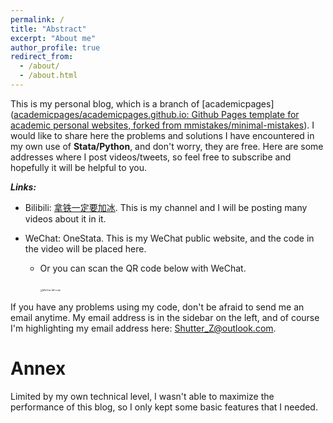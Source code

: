 ```yaml
---
permalink: /
title: "Abstract"
excerpt: "About me"
author_profile: true
redirect_from: 
  - /about/
  - /about.html
---
```


This is my personal blog, which is a branch of [academicpages]([academicpages/academicpages.github.io: Github Pages template for academic personal websites, forked from mmistakes/minimal-mistakes](https://github.com/academicpages/academicpages.github.io)). I would like to share here the problems and solutions I have encountered in my own use of **Stata/Python**, and don't worry, they are free. Here are some addresses where I post videos/tweets, so feel free to subscribe and hopefully it will be helpful to you.

***Links:***

- Bilibili: [拿铁一定要加冰](https://space.bilibili.com/40545247?spm_id_from=333.1007.0.0). This is my channel and I will be posting many videos about it in it.
- WeChat: OneStata. This is my WeChat public website, and the code in the video will be placed here.

  - Or you can scan the QR code below with WeChat.

    ​	 <img src="/images/QRcode.png" alt="WeChat QR code" style="zoom:25%;" />

If you have any problems using my code, don't be afraid to send me an email anytime. My email address is in the sidebar on the left, and of course I'm highlighting my email address here: Shutter_Z@outlook.com.

Annex
======
Limited by my own technical level, I wasn't able to maximize the performance of this blog, so I only kept some basic features that I needed.
